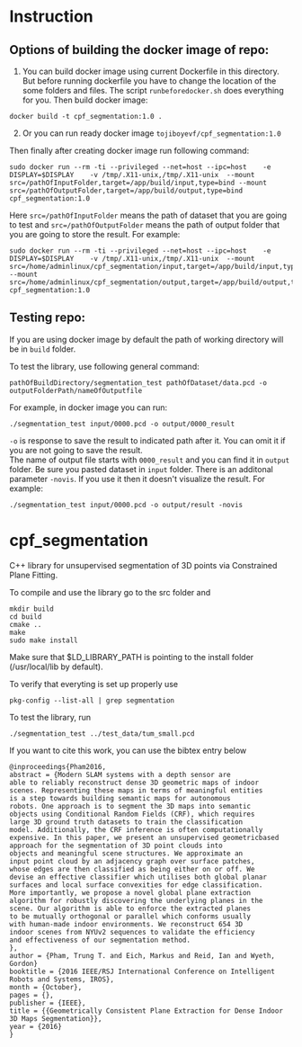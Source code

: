 # Instruction
## Options of building the docker image of repo:

1) You can build docker image using current Dockerfile in this directory. But before running dockerfile you have to change the location of the some folders and files. The script `runbeforedocker.sh` does everything for you. Then build docker image:
```
docker build -t cpf_segmentation:1.0 .
```

2) Or you can run ready docker image `tojiboyevf/cpf_segmentation:1.0`

Then finally after creating docker image run following command:

```sudo docker run --rm -ti --privileged --net=host --ipc=host    -e DISPLAY=$DISPLAY    -v /tmp/.X11-unix,/tmp/.X11-unix  --mount src=/pathOfInputFolder,target=/app/build/input,type=bind --mount src=/pathOfOutputFolder,target=/app/build/output,type=bind cpf_segmentation:1.0```

Here `src=/pathOfInputFolder` means the path of dataset that you are going to test and `src=/pathOfOutputFolder` means the path of output folder that you are going to store the result. For example:
```
sudo docker run --rm -ti --privileged --net=host --ipc=host    -e DISPLAY=$DISPLAY    -v /tmp/.X11-unix,/tmp/.X11-unix  --mount src=/home/adminlinux/cpf_segmentation/input,target=/app/build/input,type=bind --mount src=/home/adminlinux/cpf_segmentation/output,target=/app/build/output,type=bind cpf_segmentation:1.0
```


## Testing repo:

If you are using docker image by default the path of working directory will be in `build` folder.

To test the library, use following general command:

```
pathOfBuildDirectory/segmentation_test pathOfDataset/data.pcd -o outputFolderPath/nameOfOutputfile
```
For example, in docker image you can run:
```
./segmentation_test input/0000.pcd -o output/0000_result
```
`-o` is response to save the result to indicated path after it. You can omit it if you are not going to save the result.  
The name of output file starts with `0000_result` and you can find it in `output` folder. Be sure you pasted dataset in `input` folder.
There is an additonal parameter `-novis`. If you use it then it doesn't visualize the result. For example:
```
./segmentation_test input/0000.pcd -o output/result -novis
```



# cpf_segmentation
C++ library for unsupervised segmentation of 3D points via Constrained Plane Fitting.

To compile and use the library go to the src folder and

```
mkdir build
cd build
cmake ..
make
sudo make install
```

Make sure that $LD_LIBRARY_PATH is pointing to the install folder (/usr/local/lib by default).

To verify that everyting is set up properly use

```
pkg-config --list-all | grep segmentation
```

To test the library, run

```
./segmentation_test ../test_data/tum_small.pcd
```

If you want to cite this work, you can use the bibtex entry below

```
@inproceedings{Pham2016,
abstract = {Modern SLAM systems with a depth sensor are
able to reliably reconstruct dense 3D geometric maps of indoor
scenes. Representing these maps in terms of meaningful entities
is a step towards building semantic maps for autonomous
robots. One approach is to segment the 3D maps into semantic
objects using Conditional Random Fields (CRF), which requires
large 3D ground truth datasets to train the classification
model. Additionally, the CRF inference is often computationally
expensive. In this paper, we present an unsupervised geometricbased
approach for the segmentation of 3D point clouds into
objects and meaningful scene structures. We approximate an
input point cloud by an adjacency graph over surface patches,
whose edges are then classified as being either on or off. We
devise an effective classifier which utilises both global planar
surfaces and local surface convexities for edge classification.
More importantly, we propose a novel global plane extraction
algorithm for robustly discovering the underlying planes in the
scene. Our algorithm is able to enforce the extracted planes
to be mutually orthogonal or parallel which conforms usually
with human-made indoor environments. We reconstruct 654 3D
indoor scenes from NYUv2 sequences to validate the efficiency
and effectiveness of our segmentation method.
},
author = {Pham, Trung T. and Eich, Markus and Reid, Ian and Wyeth, Gordon}
booktitle = {2016 IEEE/RSJ International Conference on Intelligent Robots and Systems, IROS},
month = {October},
pages = {},
publisher = {IEEE},
title = {{Geometrically Consistent Plane Extraction for Dense Indoor 3D Maps Segmentation}},
year = {2016}
}
```
